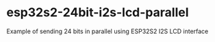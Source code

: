 # esp32s2-24bit-i2s-lcd-parallel
 Example of sending 24 bits in parallel using ESP32S2 I2S LCD interface
